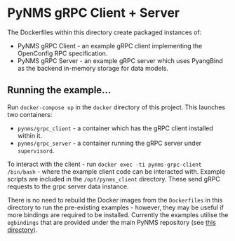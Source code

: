 # PyNMS gRPC Client + Server

The Dockerfiles within this directory create packaged instances of:
  * PyNMS gRPC Client - an example gRPC client implementing the OpenConfig RPC specification.
  * PyNMS gRPC Server - an example gRPC server which uses PyangBind as the backend in-memory storage for data models.

## Running the example...

Run `docker-compose up` in the `docker` directory of this project. This launches two containers:

 * `pynms/grpc_client` - a container which has the gRPC client installed within it.
 * `pynms/grpc_server` - a container running the gRPC server under `supervisord`.

To interact with the client - run `docker exec -ti pynms-grpc-client /bin/bash` - where the example client code can be interacted with. Example scripts are included in the `/opt/pynms_client` directory. These send gRPC requests to the grpc server data instance.

There is no need to rebuild the Docker images from the `Dockerfiles` in this directory to run the pre-existing examples - however, they may be useful if more bindings are required to be installed. Currently the examples utilise the `egbindings` that are provided under the main PyNMS repository (see [this directory](https://github.com/robshakir/pynms/tree/master/egbindings)).

